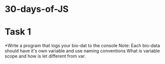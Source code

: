 # 30-days-of-JS 

# Task 1
*Write a program that logs your bio-dat to the console
Note: Each bio-data should have it's own variable and use naming conventions
What is variable scope and how is let different from var.
